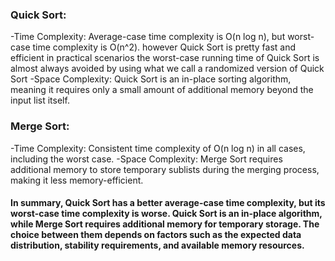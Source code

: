 ### Quick Sort:

-Time Complexity: Average-case time complexity is O(n log n), but worst-case time complexity is O(n^2).
however Quick Sort is pretty fast and efficient in practical scenarios the worst-case running time of Quick Sort is almost always avoided by using what we call a randomized version of Quick Sort
-Space Complexity: Quick Sort is an in-place sorting algorithm, meaning it requires only a small amount of additional memory beyond the input list itself.




### Merge Sort:

-Time Complexity: Consistent time complexity of O(n log n) in all cases, including the worst case.
-Space Complexity: Merge Sort requires additional memory to store temporary sublists during the merging process, making it less memory-efficient.


#### In summary, Quick Sort has a better average-case time complexity, but its worst-case time complexity is worse. Quick Sort is an in-place algorithm, while Merge Sort requires additional memory for temporary storage. The choice between them depends on factors such as the expected data distribution, stability requirements, and available memory resources.
